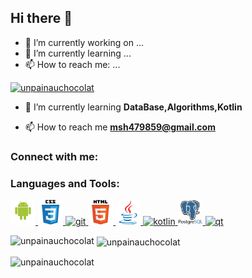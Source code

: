 ## Hi there 👋

- 🔭 I’m currently working on ...
- 🌱 I’m currently learning ...
- 📫 How to reach me: ...

<p align="left"> <a href="https://github.com/ryo-ma/github-profile-trophy"><img src="https://github-profile-trophy.vercel.app/?username=unpainauchocolat" alt="unpainauchocolat" /></a> </p>

- 🌱 I’m currently learning **DataBase,Algorithms,Kotlin**

- 📫 How to reach me **msh479859@gmail.com**

<h3 align="left">Connect with me:</h3>
<p align="left">
</p>

<h3 align="left">Languages and Tools:</h3>
<p align="left"> <a href="https://developer.android.com" target="_blank" rel="noreferrer"> <img src="https://raw.githubusercontent.com/devicons/devicon/master/icons/android/android-original-wordmark.svg" alt="android" width="40" height="40"/> </a> <a href="https://www.w3schools.com/css/" target="_blank" rel="noreferrer"> <img src="https://raw.githubusercontent.com/devicons/devicon/master/icons/css3/css3-original-wordmark.svg" alt="css3" width="40" height="40"/> </a> <a href="https://git-scm.com/" target="_blank" rel="noreferrer"> <img src="https://www.vectorlogo.zone/logos/git-scm/git-scm-icon.svg" alt="git" width="40" height="40"/> </a> <a href="https://www.w3.org/html/" target="_blank" rel="noreferrer"> <img src="https://raw.githubusercontent.com/devicons/devicon/master/icons/html5/html5-original-wordmark.svg" alt="html5" width="40" height="40"/> </a> <a href="https://www.java.com" target="_blank" rel="noreferrer"> <img src="https://raw.githubusercontent.com/devicons/devicon/master/icons/java/java-original.svg" alt="java" width="40" height="40"/> </a> <a href="https://kotlinlang.org" target="_blank" rel="noreferrer"> <img src="https://www.vectorlogo.zone/logos/kotlinlang/kotlinlang-icon.svg" alt="kotlin" width="40" height="40"/> </a> <a href="https://www.postgresql.org" target="_blank" rel="noreferrer"> <img src="https://raw.githubusercontent.com/devicons/devicon/master/icons/postgresql/postgresql-original-wordmark.svg" alt="postgresql" width="40" height="40"/> </a> <a href="https://www.qt.io/" target="_blank" rel="noreferrer"> <img src="https://upload.wikimedia.org/wikipedia/commons/0/0b/Qt_logo_2016.svg" alt="qt" width="40" height="40"/> </a> </p>

<p><img align="left" src="https://github-readme-stats.vercel.app/api/top-langs?username=unpainauchocolat&show_icons=true&locale=en&layout=compact" alt="unpainauchocolat" /></p>

<p>&nbsp;<img align="center" src="https://github-readme-stats.vercel.app/api?username=unpainauchocolat&show_icons=true&locale=en" alt="unpainauchocolat" /></p>

<p><img align="center" src="https://github-readme-streak-stats.herokuapp.com/?user=unpainauchocolat&" alt="unpainauchocolat" /></p>
